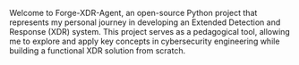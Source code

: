 Welcome to Forge-XDR-Agent, an open-source Python project that represents my personal journey in developing an Extended Detection and Response (XDR) system. This project serves as a pedagogical tool, allowing me to explore and apply key concepts in cybersecurity engineering while building a functional XDR solution from scratch.

